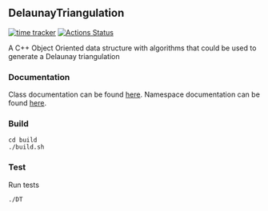 ## DelaunayTriangulation
[![time tracker](https://wakatime.com/badge/github/mattnotmitt/DelaunayTriangulation.svg)](https://wakatime.com/badge/github/mattnotmitt/DelaunayTriangulation)
[![Actions Status](https://github.com/mattnotmitt/DelaunayTriangulation/workflows/Build%2C%20test%20and%20generate%20docs/badge.svg)](https://github.com/mattnotmitt/DelaunayTriangulation/actions)

A C++ Object Oriented data structure with algorithms that could be used to generate a Delaunay triangulation
### Documentation 
Class documentation can be found [here](https://mattnotmitt.github.io/DelaunayTriangulation/annotated.html).
Namespace documentation can be found [here](https://mattnotmitt.github.io/DelaunayTriangulation/namespaces.html).
### Build
```shell script
cd build
./build.sh
```
### Test
Run tests
```shell script
./DT
```